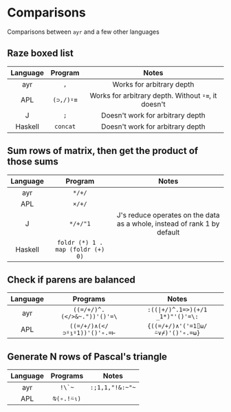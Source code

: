 # Comparisons
Comparisons between `ayr` and a few other languages

## Raze boxed list
|  Language  |   Program  | Notes |
|:----------:|:----------:|:-----:|
|    ayr     | ```,``` |   Works for arbitrary depth   |
|    APL     | ```(⊃,/)⍣≡``` |   Works for arbitrary depth. Without `⍣≡`, it doesn't   |
|     J      | ```;``` |   Doesn't work for arbitrary depth |
|   Haskell  | ```concat``` | Doesn't work for arbitrary depth |

## Sum rows of matrix, then get the product of those sums
|  Language  |   Program  | Notes |
|:----------:|:----------:|:-----:|
|    ayr     | ```*/+/``` | |
|    APL     | ```×/+/``` | |
|     J      | ```*/+/"1``` | J's reduce operates on the data as a whole, instead of rank 1 by default |
|   Haskell  | ```foldr (*) 1 . map (foldr (+) 0)``` | |

## Check if parens are balanced
| Language | Programs | Notes |
|:--------:|:--------:|:-----:|
|    ayr   | ```((=/+/)^.(</>&~."))'()'=\``` | `:((\|+/)^.1=>)(+/1 _1*)"'()'=\:` |
|    APL   | ```((=/+/)∧(</⊃⍤⍸⍤1))'()'∘.=⊢``` | ```{((=/+/)∧'('=1⌷⍵/⍨∨⌿)'()'∘.=⍵}``` |

## Generate N rows of Pascal's triangle
| Language | Programs | Notes |
|:--------:|:--------:|:-----:|
|    ayr   | ```!\`~``` | ```:;1,1,"!&:~"~``` |
|    APL   | ```⍉(∘.!⍨⍳)``` ||
